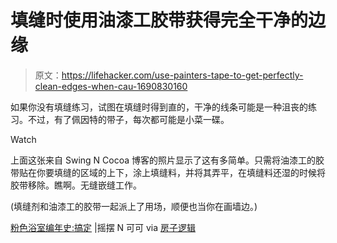 # 填缝时使用油漆工胶带获得完全干净的边缘

> 原文：<https://lifehacker.com/use-painters-tape-to-get-perfectly-clean-edges-when-cau-1690830160>

如果你没有填缝练习，试图在填缝时得到直的，干净的线条可能是一种沮丧的练习。不过，有了佩因特的带子，每次都可能是小菜一碟。

Watch

上面这张来自 Swing N Cocoa 博客的照片显示了这有多简单。只需将油漆工的胶带贴在你要填缝的区域的上下，涂上填缝料，并将其弄平，在填缝料还湿的时候将胶带移除。瞧啊。无缝嵌缝工作。

(填缝剂和油漆工的胶带一起派上了用场，顺便也当你在画墙边。)

[粉色浴室编年史:搞定](http://swingncocoa.blogspot.com/2012/09/pink-bathroom-chronicles-done.html) |摇摆 N 可可 via [房子逻辑](http://www.houselogic.com/home-advice/maintenance-repair/7-home-hacks-make-maintenance-easier/?sf7908937=1)